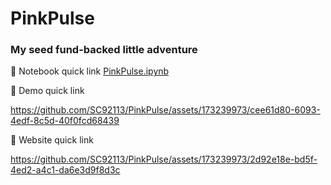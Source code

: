 # PinkPulse
### My seed fund-backed little adventure 

👀 Notebook quick link
[PinkPulse.ipynb](https://github.com/SC92113/PinkPulse/blob/10f132e3f25952af125af433999e76452b02e275/PinkPulse.ipynb)

👀 Demo quick link

https://github.com/SC92113/PinkPulse/assets/173239973/cee61d80-6093-4edf-8c5d-40f0fcd68439

👀 Website quick link

https://github.com/SC92113/PinkPulse/assets/173239973/2d92e18e-bd5f-4ed2-a4c1-da6e3d9f8d3c
